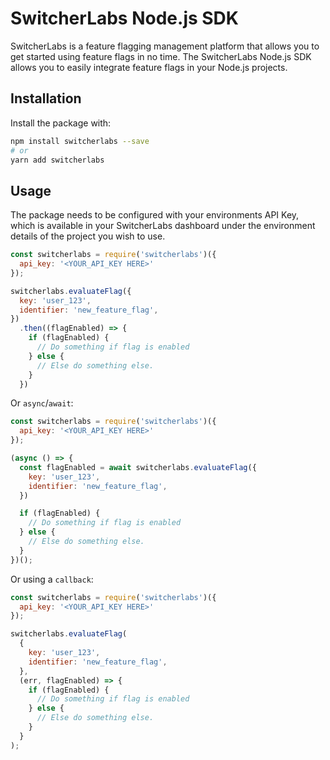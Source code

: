 # SwitcherLabs Node.js SDK

SwitcherLabs is a feature flagging management platform that allows you to get
started using feature flags in no time. The SwitcherLabs Node.js SDK allows you
to easily integrate feature flags in your Node.js projects.

## Installation

Install the package with:

```sh
npm install switcherlabs --save
# or
yarn add switcherlabs
```

## Usage

The package needs to be configured with your environments API Key, which is available in your SwitcherLabs dashboard under the environment details of the project you wish to use.

<!-- prettier-ignore -->
```js
const switcherlabs = require('switcherlabs')({
  api_key: '<YOUR_API_KEY HERE>'
});

switcherlabs.evaluateFlag({
  key: 'user_123',
  identifier: 'new_feature_flag',
})
  .then((flagEnabled) => {
    if (flagEnabled) {
      // Do something if flag is enabled
    } else {
      // Else do something else.
    }
  })
```

Or `async`/`await`:

<!-- prettier-ignore -->
```js
const switcherlabs = require('switcherlabs')({
  api_key: '<YOUR_API_KEY HERE>'
});

(async () => {
  const flagEnabled = await switcherlabs.evaluateFlag({
    key: 'user_123',
    identifier: 'new_feature_flag',
  })

  if (flagEnabled) {
    // Do something if flag is enabled
  } else {
    // Else do something else.
  }
})();
```

Or using a `callback`:

<!-- prettier-ignore -->
```js
const switcherlabs = require('switcherlabs')({
  api_key: '<YOUR_API_KEY HERE>'
});

switcherlabs.evaluateFlag(
  {
    key: 'user_123',
    identifier: 'new_feature_flag',
  },
  (err, flagEnabled) => {
    if (flagEnabled) {
      // Do something if flag is enabled
    } else {
      // Else do something else.
    }
  }
);
```
